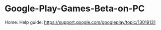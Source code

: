 # Google-Play-Games-Beta-on-PC
Home: Help guide: https://support.google.com/googleplay/topic/13019131
